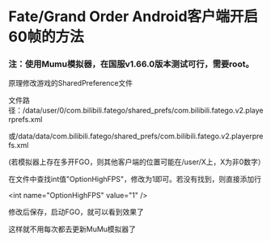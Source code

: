 # Fate/Grand Order Android客户端开启60帧的方法
### 注：使用Mumu模拟器，在国服v1.66.0版本测试可行，需要root。
原理修改游戏的SharedPreference文件

文件路径：/data/user/0/com.bilibili.fatego/shared_prefs/com.bilibili.fatego.v2.playerprefs.xml

或/data/data/com.bilibili.fatego/shared_prefs/com.bilibili.fatego.v2.playerprefs.xml

(若模拟器上存在多开FGO，则其他客户端的位置可能在/user/X上，X为非0数字）

在文件中查找int值"OptionHighFPS"，修改为1即可。若没有找到，则直接添加行

&lt;int name="OptionHighFPS" value="1" /&gt;

修改后保存，启动FGO，就可以看到效果了

这样就不用每次都去更新MuMu模拟器了
